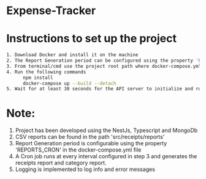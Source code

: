 # Expense-Tracker
# Instructions to set up the project <br />
```sh
1. Download Docker and install it on the machine
2. The Report Generation period can be configured using the property 'REPORTS_CRON' in the docker-compose.yml file. The default is 1 Month.
3. From terminal/cmd use the project root path where docker-compose.yml exist
4. Run the following commands
      npm install
      docker-compose up --build --detach
5. Wait for at least 30 seconds for the API server to initialize and run, and launch the URL 'http://localhost:3000/api' to access the Swagger UI.
```
# Note: <br />
1.    Project has been developed using the NestJs, Typescript and MongoDb
2.    CSV reports can be found in the path 'src/receipts/reports'
3.    Report Generation period is configurable using the property 'REPORTS_CRON' in the docker-compose.yml file
4.    A Cron job runs at every interval configured in step 3 and generates the receipts report and category report.
5.    Logging is implemented to log info and error messages
